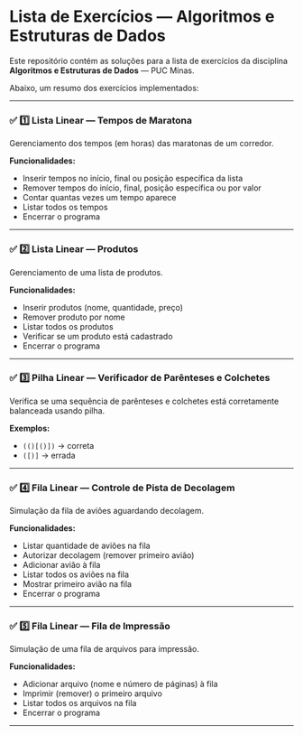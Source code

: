 # Lista de Exercícios — Algoritmos e Estruturas de Dados

Este repositório contém as soluções para a lista de exercícios da disciplina **Algoritmos e Estruturas de Dados** — PUC Minas.

Abaixo, um resumo dos exercícios implementados:

---

### ✅ 1️⃣ Lista Linear — Tempos de Maratona

Gerenciamento dos tempos (em horas) das maratonas de um corredor.

**Funcionalidades:**
- Inserir tempos no início, final ou posição específica da lista
- Remover tempos do início, final, posição específica ou por valor
- Contar quantas vezes um tempo aparece
- Listar todos os tempos
- Encerrar o programa

---

### ✅ 2️⃣ Lista Linear — Produtos

Gerenciamento de uma lista de produtos.

**Funcionalidades:**
- Inserir produtos (nome, quantidade, preço)
- Remover produto por nome
- Listar todos os produtos
- Verificar se um produto está cadastrado
- Encerrar o programa

---

### ✅ 3️⃣ Pilha Linear — Verificador de Parênteses e Colchetes

Verifica se uma sequência de parênteses e colchetes está corretamente balanceada usando pilha.

**Exemplos:**
- `(()[()])` → correta
- `([)]` → errada

---

### ✅ 4️⃣ Fila Linear — Controle de Pista de Decolagem

Simulação da fila de aviões aguardando decolagem.

**Funcionalidades:**
- Listar quantidade de aviões na fila
- Autorizar decolagem (remover primeiro avião)
- Adicionar avião à fila
- Listar todos os aviões na fila
- Mostrar primeiro avião na fila
- Encerrar o programa

---

### ✅ 5️⃣ Fila Linear — Fila de Impressão

Simulação de uma fila de arquivos para impressão.

**Funcionalidades:**
- Adicionar arquivo (nome e número de páginas) à fila
- Imprimir (remover) o primeiro arquivo
- Listar todos os arquivos na fila
- Encerrar o programa

---
